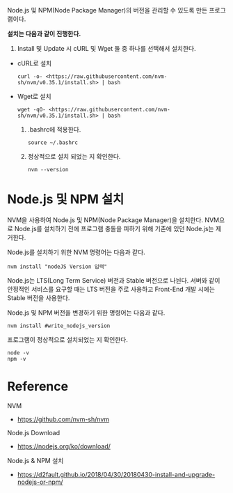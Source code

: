 Node.js 및 NPM(Node Package Manager)의 버전을 관리할 수 있도록 만든 프로그램이다.

**설치는 다음과 같이 진행한다.**

1. Install 및 Update 시 cURL 및 Wget 둘 중 하나를 선택해서 설치한다.

- cURL로 설치

  ```
  curl -o- <https://raw.githubusercontent.com/nvm-sh/nvm/v0.35.1/install.sh> | bash
  ```

- Wget로 설치

  ```
  wget -qO- <https://raw.githubusercontent.com/nvm-sh/nvm/v0.35.1/install.sh> | bash
  ```

  1. .bashrc에 적용한다.

     ```
     source ~/.bashrc
     ```

  2. 정상적으로 설치 되었는 지 확인한다.

     ```
     nvm --version
     ```

# Node.js 및 NPM 설치

NVM을 사용하여 Node.js 및 NPM(Node Package Manager)을 설치한다. NVM으로 Node.js를 설치하기 전에 프로그램 충돌을 피하기 위해 기존에 있던 Node.js는 제거한다.

Node.js를 설치하기 위한 NVM 명령어는 다음과 같다.

```
nvm install "nodeJS Version 입력"
```

Node.js는 LTS(Long Term Service) 버전과 Stable 버전으로 나뉜다. 서버와 같이 안정적인 서비스를 요구할 때는 LTS 버전을 주로 사용하고 Front-End 개발 시에는 Stable 버전을 사용한다.

Node.js 및 NPM 버전을 변경하기 위한 명령어는 다음과 같다.

```
nvm install #write_nodejs_version
```

프로그램이 정상적으로 설치되었는 지 확인한다.

```
node -v
npm -v
```

# Reference

NVM

- https://github.com/nvm-sh/nvm

Node.js Download

- https://nodejs.org/ko/download/

Node.js & NPM 설치

- https://d2fault.github.io/2018/04/30/20180430-install-and-upgrade-nodejs-or-npm/